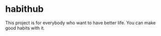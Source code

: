 # habithub
This project is for everybody who want to have better life. You can make good habits with it.
